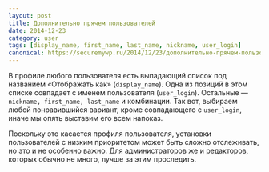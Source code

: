 ```yaml
---
layout: post
title: Дополнительно прячем пользователей
date: 2014-12-23
category: user
tags: [display_name, first_name, last_name, nickname, user_login]
canonical: https://securemywp.ru/2014/12/23/дополнительно-прячем-пользователей/
---
```


В профиле любого пользователя есть выпадающий список под названием «Отображать как» (`display_name`). Одна из позиций в этом списке совпадает с именем пользователя (`user_login`). Остальные — `nickname, first_name, last_name` и комбинации. Так вот, выбираем любой понравившийся вариант, кроме совпадающего с `user_login`, иначе мы опять выставим его всем напоказ.

Поскольку это касается профиля пользователя, установки пользователей с низким приоритетом может быть сложно отслеживать, но это и не особенно важно. Для администраторов же и редакторов, которых обычно не много, лучше за этим проследить.
